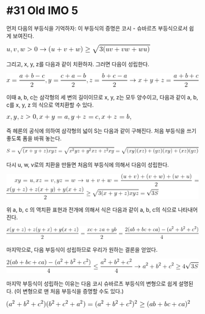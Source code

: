 # #31 Old IMO 5 #

먼저 다음의 부등식을 기억하자: 이 부등식의 증명은 코시 - 슈바르츠 부등식으로서 쉽게 보여진다.

![1](/woorim/imgs/31_1.gif)

그리고, x, y, z를 다음과 같이 치환하자. 그러면 다음이 성립한다.

![2](/woorim/imgs/31_2.gif)

이때 a, b, c는 삼각형의 세 변의 길이이므로 x, y, z는 모두 양수이고, 다음과 같이 a, b, c를 x, y, z 의 식으로 역치환할 수 있다. 

![3](/woorim/imgs/31_3.gif)

즉 헤론의 공식에 의하여 삼각형의 넓이 S는 다음과 같이 구해진다. 처음 부등식을 쓰기 좋도록 폼을 바꿔 놓는다.

![4](/woorim/imgs/31_4.gif)

다시 u, w, v로의 치환을 만들면 처음의 부등식에 의해서 다음이 성립한다.

![5](/woorim/imgs/31_5.gif)

위 a, b, c 의 역치환 표현과 전개에 의해서 식은 다음과 같이 a, b, c의 식으로 나타내어진다.

![6](/woorim/imgs/31_6.gif)

마지막으로, 다음 부등식이 성립하므로 우리가 원하는 결론을 얻었다.

![7](/woorim/imgs/31_7.gif)

마지막 부등식이 성립하는 이유는 다음 코시 슈바르츠 부등식의 변형으로 쉽게 설명된다. (이 변형으로 맨 처음 부등식을 증명할 수도 있다.)

![8](/woorim/imgs/31_8.gif)
